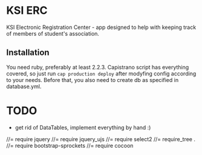 # KSI ERC

KSI Electronic Registration Center - app designed to help with keeping track of members of student's association.

## Installation

You need ruby, preferably at least 2.2.3. Capistrano script has everything covered, so just run `cap production deploy` after modyfing config according to your needs. Before that, you also need to create db as specified in database.yml.

# TODO

- get rid of DataTables, implement everything by hand :)

//= require jquery
//= require jquery_ujs
//= require select2
//= require_tree .
//= require bootstrap-sprockets
//= require cocoon
